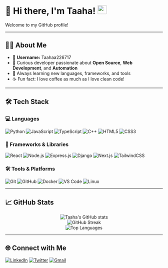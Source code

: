 # 👋 Hi there, I'm Taaha! <img src="https://media.giphy.com/media/hvRJCLFzcasrR4ia7z/giphy.gif" width="28">

Welcome to my GitHub profile!

---

## 🧑‍💻 About Me

- 🎯 **Username:** Taahaa226717
- 🚀 Curious developer passionate about **Open Source**, **Web Development**, and **Automation**
- 🌱 Always learning new languages, frameworks, and tools
- ☕ Fun fact: I love coffee as much as I love clean code!

---

## 🛠️ Tech Stack

### 💻 Languages
![Python](https://img.shields.io/badge/-Python-3776AB?style=flat&logo=python&logoColor=white)
![JavaScript](https://img.shields.io/badge/-JavaScript-F7DF1E?style=flat&logo=javascript&logoColor=black)
![TypeScript](https://img.shields.io/badge/-TypeScript-3178C6?style=flat&logo=typescript&logoColor=white)
![C++](https://img.shields.io/badge/-C++-00599C?style=flat&logo=c%2B%2B&logoColor=white)
![HTML5](https://img.shields.io/badge/-HTML5-E34F26?style=flat&logo=html5&logoColor=white)
![CSS3](https://img.shields.io/badge/-CSS3-1572B6?style=flat&logo=css3&logoColor=white)

### 🚀 Frameworks & Libraries
![React](https://img.shields.io/badge/-React-61DAFB?style=flat&logo=react&logoColor=black)
![Node.js](https://img.shields.io/badge/-Node.js-339933?style=flat&logo=node.js&logoColor=white)
![Express.js](https://img.shields.io/badge/-Express.js-000000?style=flat&logo=express&logoColor=white)
![Django](https://img.shields.io/badge/-Django-092E20?style=flat&logo=django&logoColor=white)
![Next.js](https://img.shields.io/badge/-Next.js-000000?style=flat&logo=next.js&logoColor=white)
![TailwindCSS](https://img.shields.io/badge/-TailwindCSS-06B6D4?style=flat&logo=tailwind-css&logoColor=white)

### 🛠️ Tools & Platforms
![Git](https://img.shields.io/badge/-Git-F05032?style=flat&logo=git&logoColor=white)
![GitHub](https://img.shields.io/badge/-GitHub-181717?style=flat&logo=github&logoColor=white)
![Docker](https://img.shields.io/badge/-Docker-2496ED?style=flat&logo=docker&logoColor=white)
![VS Code](https://img.shields.io/badge/-VS%20Code-007ACC?style=flat&logo=visual-studio-code&logoColor=white)
![Linux](https://img.shields.io/badge/-Linux-FCC624?style=flat&logo=linux&logoColor=black)

---

## 📈 GitHub Stats

<p align="center">
  <img src="https://github-readme-stats.vercel.app/api?username=Taahaa226717&show_icons=true&theme=radical" alt="Taaha's GitHub stats" />
  <br>
  <img src="https://github-readme-streak-stats.herokuapp.com/?user=Taahaa226717&theme=radical" alt="GitHub Streak" />
  <br>
  <img src="https://github-readme-stats.vercel.app/api/top-langs/?username=Taahaa226717&layout=compact&theme=radical" alt="Top Languages" />
</p>

---

## 🌐 Connect with Me

[![LinkedIn](https://img.shields.io/badge/-LinkedIn-0A66C2?style=flat&logo=linkedin&logoColor=white)](https://www.linkedin.com/in/your-linkedin/)
[![Twitter](https://img.shields.io/badge/-Twitter-1DA1F2?style=flat&logo=twitter&logoColor=white)](https://twitter.com/your-twitter)
[![Gmail](https://img.shields.io/badge/-Email-D14836?style=flat&logo=gmail&logoColor=white)](mailto:your-email@example.com)
